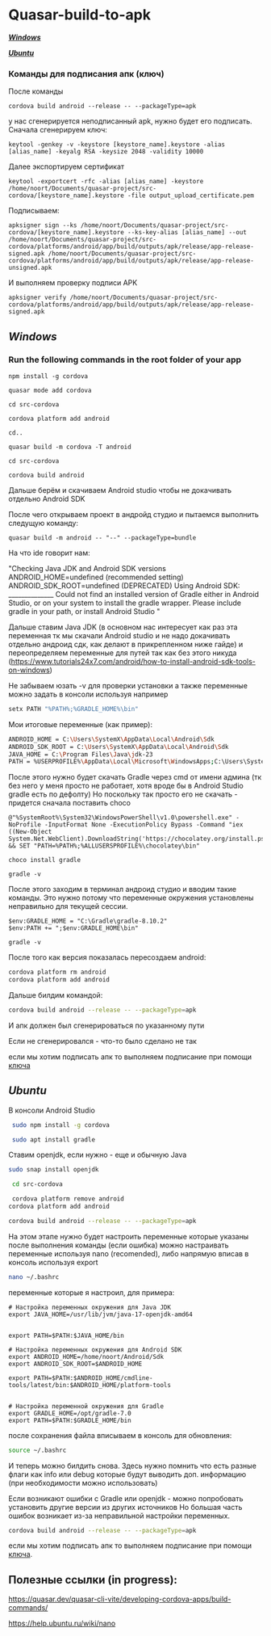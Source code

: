# Quasar-build-to-apk


***[Windows](#title2)***  

***[Ubuntu](#title3)***


### <a id="title1"> Команды для подписания апк (ключ)</a>
После команды 

```batch
cordova build android --release -- --packageType=apk
```
у нас сгенерируется неподписанный apk, нужно будет его подписать.
Сначала сгенерируем ключ:

```batch
keytool -genkey -v -keystore [keystore_name].keystore -alias [alias_name] -keyalg RSA -keysize 2048 -validity 10000
```
Далее экспортируем сертификат

```batch
keytool -exportcert -rfc -alias [alias_name] -keystore /home/noort/Documents/quasar-project/src-cordova/[keystore_name].keystore -file output_upload_certificate.pem
```

Подписываем:

```batch
apksigner sign --ks /home/noort/Documents/quasar-project/src-cordova/[keystore_name].keystore --ks-key-alias [alias_name] --out /home/noort/Documents/quasar-project/src-cordova/platforms/android/app/build/outputs/apk/release/app-release-signed.apk /home/noort/Documents/quasar-project/src-cordova/platforms/android/app/build/outputs/apk/release/app-release-unsigned.apk
```

И выполняем проверку подписи APK


```batch
apksigner verify /home/noort/Documents/quasar-project/src-cordova/platforms/android/app/build/outputs/apk/release/app-release-signed.apk
```




## <a id="title2">***Windows***</a>

### Run the following commands in the root folder of your app


```batch
npm install -g cordova
```

```batch
quasar mode add cordova
```

```batch
cd src-cordova
```

```batch
cordova platform add android
```

```batch
cd..
```

```batch
quasar build -m cordova -T android
```

```batch
cd src-cordova
```

```batch
cordova build android
```

Дальше берём и скачиваем Android studio чтобы не докачивать отдельно Android SDK

После чего открываем проект в андройд студио и пытаемся выполнить следущую команду:

```batch
quasar build -m android -- "--" --packageType=bundle
```

На что ide говорит нам:

"Checking Java JDK and Android SDK versions
ANDROID_HOME=undefined (recommended setting)
ANDROID_SDK_ROOT=undefined (DEPRECATED)
Using Android SDK: ______________
Could not find an installed version of Gradle either in Android Studio,
or on your system to install the gradle wrapper. Please include gradle
in your path, or install Android Studio
"

Дальше ставим Java JDK (в основном нас интересует как раз эта переменная тк мы скачали Android studio и не надо докачивать отдельно андроид сдк, как делают в прикрепленном ниже гайде) и переопределяем переменные для путей
так как без этого никуда (https://www.tutorials24x7.com/android/how-to-install-android-sdk-tools-on-windows)

Не забываем юзать -v для проверки установки а также переменные можно задать в консоли используя например
```bash
setx PATH "%PATH%;%GRADLE_HOME%\bin"
```

Мои итоговые переменные (как пример):

```bash
ANDROID_HOME = C:\Users\SystemX\AppData\Local\Android\Sdk
ANDROID_SDK_ROOT = C:\Users\SystemX\AppData\Local\Android\Sdk
JAVA_HOME = C:\Program Files\Java\jdk-23
PATH = %USERPROFILE%\AppData\Local\Microsoft\WindowsApps;C:\Users\SystemX\AppData\Local\Android\Sdk\platform-tools;C:\Users\SystemX\AppData\Local\Android\Sdk\tools
```


После этого нужно будет скачать Gradle через cmd от имени админа (тк без него у меня просто не работает, хотя вроде бы в Android Studio gradle есть по дефолту)
Но поскольку так просто его не скачать - придется сначала поставить choco


```batch
@"%SystemRoot%\System32\WindowsPowerShell\v1.0\powershell.exe" -NoProfile -InputFormat None -ExecutionPolicy Bypass -Command "iex ((New-Object System.Net.WebClient).DownloadString('https://chocolatey.org/install.ps1'))" && SET "PATH=%PATH%;%ALLUSERSPROFILE%\chocolatey\bin"
```
```batch
choco install gradle
```

```batch
gradle -v
```

После этого заходим в терминал андроид студио и вводим такие команды.
Это нужно потому что переменные окружения установлены неправильно для текущей сессии.

 ```batch
$env:GRADLE_HOME = "C:\Gradle\gradle-8.10.2"
$env:PATH += ";$env:GRADLE_HOME\bin"
```
 ```batch
gradle -v
```

После того как версия показалась пересоздаем android:

```bash
cordova platform rm android
cordova platform add android
```

Дальше билдим командой:

```bash
cordova build android --release -- --packageType=apk
```

И апк должен был сгенерироваться по указанному пути

Если не сгенерировалcя - что-то было сделано не так

если мы хотим подписать апк то выполняем подписание при помощи [ключа](#title1)




## <a id="title3">***Ubuntu***</a>

В консоли Android Studio

```bash
 sudo npm install -g cordova
```

```bash
 sudo apt install gradle
```

Ставим openjdk, если нужно - еще и обычную Java

```bash
sudo snap install openjdk
```

```bash
 cd src-cordova
```

```bash
 cordova platform remove android
cordova platform add android
```

```bash
cordova build android --release -- --packageType=apk
```
На этом этапе нужно будет настроить переменные которые указаны после выполнения команды (если ошибка)
можно настраивать переменные используя nano (recomended), либо напрямую вписав в консоль используя export 

```bash
nano ~/.bashrc
```

переменные которые я настроил, для примера: 

```nano
# Настройка переменных окружения для Java JDK
export JAVA_HOME=/usr/lib/jvm/java-17-openjdk-amd64


export PATH=$PATH:$JAVA_HOME/bin

# Настройка переменных окружения для Android SDK
export ANDROID_HOME=/home/noort/Android/Sdk
export ANDROID_SDK_ROOT=$ANDROID_HOME

export PATH=$PATH:$ANDROID_HOME/cmdline-tools/latest/bin:$ANDROID_HOME/platform-tools


# Настройка переменной окружения для Gradle
export GRADLE_HOME=/opt/gradle-7.0
export PATH=$PATH:$GRADLE_HOME/bin
```

после сохранения файла вписываем в консоль для обновления:

```bash
source ~/.bashrc
```
И теперь можно билдить снова. Здесь нужно помнить что есть разные флаги как info или debug которые будут выводить доп. информацию (при необходимости можно использовать)

Если возникают ошибки с Gradle или openjdk - можно попробовать установить другие версии из других источников
Но большая часть ошибок возникает из-за неправильной настройки переменных.

```bash
cordova build android --release -- --packageType=apk
```

если мы хотим подписать апк то выполняем подписание при помощи [ключа](#title1).





## Полезные ссылки (in progress):

https://quasar.dev/quasar-cli-vite/developing-cordova-apps/build-commands/

https://help.ubuntu.ru/wiki/nano



